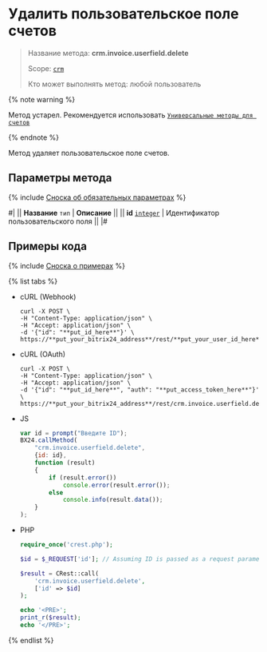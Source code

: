 # Удалить пользовательское поле счетов

> Название метода: **crm.invoice.userfield.delete**
>
> Scope: [`crm`](../../../scopes/permissions.md)
>
> Кто может выполнять метод: любой пользователь

{% note warning %}

Метод устарел. Рекомендуется использовать  [`Универсальные методы для счетов`](../../universal/invoice.md)

{% endnote %}

Метод удаляет пользовательское поле счетов.

## Параметры метода

{% include [Сноска об обязательных параметрах](../../../../_includes/required.md) %}

#|
|| **Название**
`тип` | **Описание** ||
|| **id**
[`integer`](../../../data-types.md) | Идентификатор пользовательского поля ||
|#

## Примеры кода

{% include [Сноска о примерах](../../../../_includes/examples.md) %}

{% list tabs %}

- cURL (Webhook)

    ```http
    curl -X POST \
    -H "Content-Type: application/json" \
    -H "Accept: application/json" \
    -d '{"id": "**put_id_here**"}' \
    https://**put_your_bitrix24_address**/rest/**put_your_user_id_here**/**put_your_webhook_here**/crm.invoice.userfield.delete
    ```

- cURL (OAuth)

    ```http
    curl -X POST \
    -H "Content-Type: application/json" \
    -H "Accept: application/json" \
    -d '{"id": "**put_id_here**", "auth": "**put_access_token_here**"}' \
    https://**put_your_bitrix24_address**/rest/crm.invoice.userfield.delete
    ```

- JS

    ```js
    var id = prompt("Введите ID");
    BX24.callMethod(
        "crm.invoice.userfield.delete",
        {id: id},
        function (result)
        {
            if (result.error())
                console.error(result.error());
            else
                console.info(result.data());
        }
    );
    ```

- PHP

    ```php
    require_once('crest.php');

    $id = $_REQUEST['id']; // Assuming ID is passed as a request parameter

    $result = CRest::call(
        'crm.invoice.userfield.delete',
        ['id' => $id]
    );

    echo '<PRE>';
    print_r($result);
    echo '</PRE>';
    ```

{% endlist %}